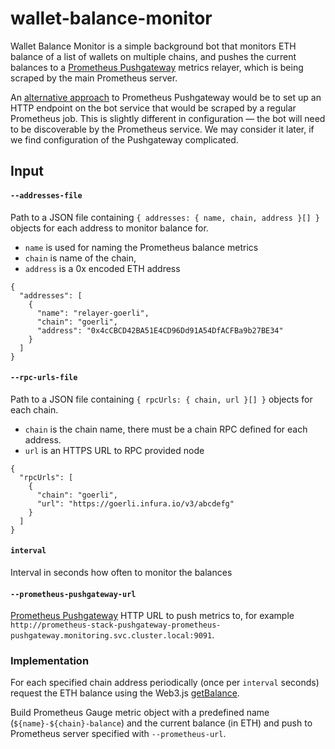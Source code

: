 # wallet-balance-monitor
Wallet Balance Monitor is a simple background bot that monitors ETH balance of a list of wallets on multiple chains, 
and pushes the current balances to a [Prometheus Pushgateway](https://prometheus.io/docs/instrumenting/pushing/) metrics relayer,
which is being scraped by the main Prometheus server.

An [alternative approach](https://prometheus.io/docs/practices/pushing/#should-i-be-using-the-pushgateway) to Prometheus Pushgateway 
would be to set up an HTTP endpoint on the bot service that would be scraped by a regular Prometheus job.
This is slightly different in configuration — the bot will need to be discoverable by the Prometheus service.
We may consider it later, if we find configuration of the Pushgateway complicated. 

## Input
#### `--addresses-file`
Path to a JSON file containing `{ addresses: { name, chain, address }[] }` objects for each address to monitor balance for.
- `name` is used for naming the Prometheus balance metrics
- `chain` is name of the chain,
- `address` is a 0x encoded ETH address
```
{
  "addresses": [
    {
      "name": "relayer-goerli",
      "chain": "goerli",
      "address": "0x4cCBCD42BA51E4CD96Dd91A54DfACFBa9b27BE34"
    }
  ]
}
```

#### `--rpc-urls-file`
Path to a JSON file containing `{ rpcUrls: { chain, url }[] }` objects for each chain.
- `chain` is the chain name, there must be a chain RPC defined for each address.
- `url` is an HTTPS URL to RPC provided node
```
{
  "rpcUrls": [
    {
      "chain": "goerli",
      "url": "https://goerli.infura.io/v3/abcdefg"
    }
  ]
}
```

#### `interval`
Interval in seconds how often to monitor the balances

#### `--prometheus-pushgateway-url`
[Prometheus Pushgateway](https://prometheus.io/docs/instrumenting/pushing/) HTTP URL to push metrics to, for example `http://prometheus-stack-pushgateway-prometheus-pushgateway.monitoring.svc.cluster.local:9091`.

### Implementation
For each specified chain address periodically (once per `interval` seconds) request the ETH balance using the Web3.js [getBalance](https://web3js.readthedocs.io/en/v1.8.2/web3-eth.html#getbalance).

Build Prometheus Gauge metric object with a predefined name (`${name}-${chain}-balance`) and the current balance (in ETH) and push to Prometheus server specified with `--prometheus-url`.
